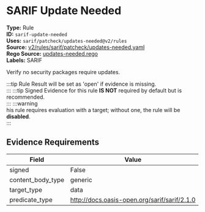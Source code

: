 # SARIF Update Needed  
**Type:** Rule  
**ID:** `sarif-update-needed`  
**Uses:** `sarif/patcheck/updates-needed@v2/rules`  
**Source:** [v2/rules/sarif/patcheck/updates-needed.yaml](https://github.com/scribe-public/sample-policies/v2/rules/sarif/patcheck/updates-needed.yaml)  
**Rego Source:** [updates-needed.rego](https://github.com/scribe-public/sample-policies/v2/rules/sarif/patcheck/updates-needed.rego)  
**Labels:** SARIF  

Verify no security packages require updates.

:::tip 
Rule Result will be set as 'open' if evidence is missing.  
::: 
:::tip 
Signed Evidence for this rule **IS NOT** required by default but is recommended.  
::: 
:::warning  
his rule requires evaluation with a target; without one, the rule will be **disabled**.  
::: 

## Evidence Requirements  
| Field | Value |
|-------|-------|
| signed | False |
| content_body_type | generic |
| target_type | data |
| predicate_type | http://docs.oasis-open.org/sarif/sarif/2.1.0 |

